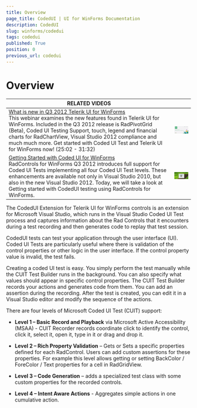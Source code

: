 ```yaml
---
title: Overview
page_title: CodedUI | UI for WinForms Documentation
description: CodedUI
slug: winforms/codedui
tags: codedui
published: True
position: 0
previous_url: codedui
---
```


# Overview


| RELATED VIDEOS |  |
| ------ | ------ |
|[What is new in Q3 2012 Telerik UI for WinForms](http://www.telerik.com/videos/winforms/what-is-new-in-q3-2012-radcontrols-for-winforms)<br>This webinar examines the new features found in Telerik UI for WinForms. Included in the Q3 2012 release is RadPivotGrid (Beta), Coded UI Testing Support, touch, legend and financial charts for RadChartView, Visual Studio 2012 compliance and much much more. Get started with Coded UI Test and Telerik UI for WinForms now! (25:02 - 31:32)|![webinar Q 32012](images/webinarQ32012.png)|
|[Getting Started with Coded UI for WinForms](http://tv.telerik.com/watch/radcontrols-for-winforms/getting-started-with-coded-ui-for-winforms)<br>RadControls for WinForms Q3 2012 introduces full support for Coded UI Tests implementing all four Coded UI Test levels. These enhancements are available not only in Visual Studio 2010, but also in the new Visual Studio 2012. Today, we will take a look at Getting started with CodedUI testing using RadControls for WinForms.|![codedui 001](images/codedui001.png)|

The CodedUI Extension for Telerik UI for WinForms controls is an extension for Microsoft Visual Studio, which runs in the Visual Studio Coded UI Test process and captures information about the Rad Controls that it encounters during a test recording and then generates code to replay that test session.
        
CodedUI tests can test your application through the user interface (UI). Coded UI Tests are particularly useful where there is validation of the control properties or other logic in the user interface. If the control property value is invalid, the test fails.

Creating a coded UI test is easy. You simply perform the test manually while the CUIT Test Builder runs in the background. You can also specify what values should appear in specific control properties. The CUIT Test Builder records your actions and generates code from them. You can add an assertion during the recording. After the test is created, you can edit it in a Visual Studio editor and modify the sequence of the actions.

There are four levels of Microsoft Coded UI Test (CUIT) support:

* __Level 1 – Basic Record and Playback__ via Microsoft Active Accessibility (MSAA) - CUIT Recorder records coordinate click to identify the control, click it, select it, open it, type in it or drag and drop it.

* __Level 2 – Rich Property Validation__ – Gets or Sets a specific properties defined for each RadControl. Users can add custom assertions for these properties. For example this level allows getting or setting BackColor / ForeColor / Text properties for a cell in RadGridView.

* __Level 3 – Code Generation__ – adds a specialized test class with some custom properties for the recorded controls.

* __Level 4 – Intent Aware Actions__ -  Aggregates simple actions in one cumulative action.
